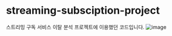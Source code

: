 # streaming-subsciption-project
스트리밍 구독 서비스 이탈 분석 프로젝트에 이용했던 코드입니다.
![image](https://github.com/user-attachments/assets/e311b49e-e927-409e-bb0c-2281385f8709)
